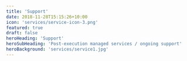 ```yaml
---
title: 'Support'
date: 2018-11-28T15:15:26+10:00
icon: 'services/service-icon-3.png'
featured: true
draft: false
heroHeading: 'Support'
heroSubHeading: 'Post-execution managed services / ongoing support'
heroBackground: 'services/service1.jpg'
---
```

